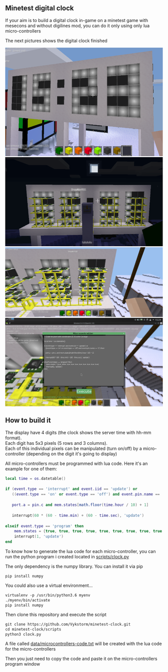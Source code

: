 ## Minetest digital clock

If your aim is to build a digital clock in-game on a minetest game with mesecons and without digilines mod, you can do it only
using only lua micro-controllers


The next pictures shows the digital clock finished

![alt screenshot 1](images/screenshot2.png)
![alt screenshot 2](images/screenshot1.png)
![alt screenshot 3](images/screenshot3.png)
![alt screenshot 4](images/screenshot4.png)


## How to build it

The display have 4 digits (the clock shows the server time with hh-mm format). <br>
Each digit has 5x3 pixels (5 rows and 3 columns). <br>
Each of this individual pixels can be manipulated (turn on/off) by a micro-controller (depending on the digit it's going to display) <br>


All micro-controllers must be programmed with lua code. Here it's an example for one of them:

```lua
local time = os.datetable()

if (event.type == 'interrupt' and event.iid == 'update') or
   ((event.type == 'on' or event.type == 'off') and event.pin.name == 'C') then

   port.a = pin.c and mem.states[math.floor(time.hour / 10) + 1]
   
   interrupt(60 * (60 - time.min) + (60 - time.sec), 'update')

elseif event.type == 'program' then
    mem.states = {true, true, true, true, true, true, true, true, true, true}
    interrupt(1, 'update')
end
```

To know how to generate the lua code for each micro-controller, you can run the python program i created located in [scripts/clock.py](scripts/clock.py)

The only dependency is the numpy library. You can install it via pip
```
pip install numpy
```
You could also use a virtual environment...
```
virtualenv -p /usr/bin/python3.6 myenv
./myenv/bin/activate
pip install numpy
```

Then clone this repository and execute the script

```
git clone https://github.com/Vykstorm/minetest-clock.git
cd minetest-clock/scripts
python3 clock.py
```

A file called [data/microcontrollers-code.txt](data/microcontrollers-code.txt) will be created with the lua code for the micro-controllers

Then you just need to copy the code and paste it on the micro-controllers program window <br>
